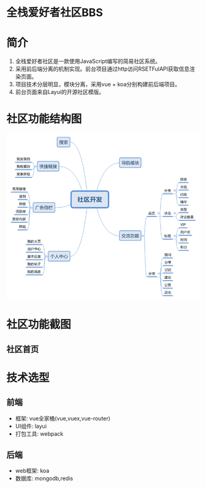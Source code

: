 # 全栈爱好者社区BBS
# 简介
1. 全栈爱好者社区是一款使用JavaScript编写的简易社区系统。
2. 采用前后端分离的机制实现。前台项目通过http访问RSETFulAPI获取信息渲染页面。
3. 项目技术分层明显，模块分离，采用vue + koa分别构建前后端项目。
4. 前台页面来自Layui的开源社区模版。
# 社区功能结构图
![](https://github.com/luvpretty/community_front/blob/master/src/assets/mind.png)
# 社区功能截图
## 社区首页
# 技术选型
## 前端
- 框架: vue全家桶(vue,vuex,vue-router)
- UI组件: layui
- 打包工具: webpack
## 后端
- web框架: koa
- 数据库: mongodb,redis

